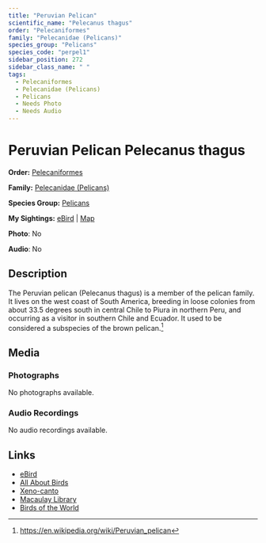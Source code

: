 ```yaml
---
title: "Peruvian Pelican"
scientific_name: "Pelecanus thagus"
order: "Pelecaniformes"
family: "Pelecanidae (Pelicans)"
species_group: "Pelicans"
species_code: "perpel1"
sidebar_position: 272
sidebar_class_name: " "
tags: 
  - Pelecaniformes
  - Pelecanidae (Pelicans)
  - Pelicans
  - Needs Photo
  - Needs Audio
---
```


# Peruvian Pelican <span className='sci_name'>Pelecanus thagus</span>

**Order:** [Pelecaniformes](/tags/pelecaniformes)

**Family:** [Pelecanidae (Pelicans)](/tags/pelecanidae-pelicans)

**Species Group:** [Pelicans](/tags/pelicans)

**My Sightings:** [eBird](https://ebird.org/lifelist?r=world&time=life&spp=perpel1) | [Map](/map?species_code=perpel1)

**Photo**: No 

**Audio**: No

## Description
The Peruvian pelican (Pelecanus thagus) is a member of the pelican family. It lives on the west coast of South America, breeding in loose colonies from about 33.5 degrees south in central Chile to Piura in northern Peru, and occurring as a visitor in southern Chile and Ecuador. It used to be considered a subspecies of the brown pelican.[^1]

[^1]: https://en.wikipedia.org/wiki/Peruvian_pelican

## Media
### Photographs
No photographs available.

### Audio Recordings
No audio recordings available.

## Links
* [eBird](https://ebird.org/species/perpel1) 
* [All About Birds](https://www.allaboutbirds.org/guide/perpel1) 
* [Xeno-canto](https://www.xeno-canto.org/species/pelecanus-thagus) 
* [Macaulay Library](https://search.macaulaylibrary.org/catalog?taxonCode=perpel1&sort=rating_rank_desc)
* [Birds of the World](https://birdsoftheworld.org/bow/species/perpel1)
